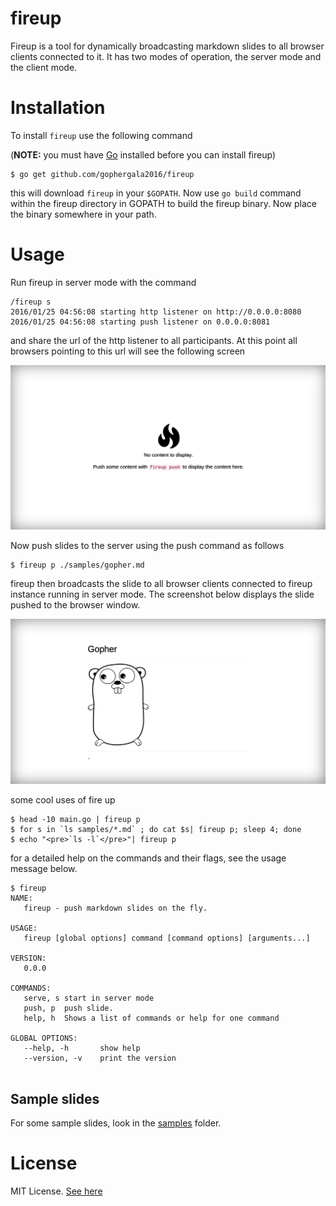 # fireup

Fireup is a tool for dynamically broadcasting markdown slides to all browser clients connected to it. It has two modes of operation, the 
server mode and the client mode. 


# Installation
To install `fireup` use the following command

(**NOTE:** you must have [Go](http://golang.org) installed before you can install fireup)

```
$ go get github.com/gophergala2016/fireup
```

this will download `fireup` in your `$GOPATH`. Now use `go build`
command within the fireup directory in GOPATH to build the fireup binary. Now place the binary somewhere in your path.

# Usage

Run fireup in server mode with the command 

```
/fireup s
2016/01/25 04:56:08 starting http listener on http://0.0.0.0:8080
2016/01/25 04:56:08 starting push listener on 0.0.0.0:8081

```

and share the url of the http listener to all participants. At this point all browsers pointing to
this url will see the following screen

![](https://raw.githubusercontent.com/gophergala2016/fireup/master/screenshots/empty.png)


Now push slides to the server using the push command as follows

```
$ fireup p ./samples/gopher.md
```
fireup then broadcasts the slide to all browser clients connected to fireup instance running in server mode.
The screenshot below displays the slide pushed to the browser window.

![](https://raw.githubusercontent.com/gophergala2016/fireup/master/screenshots/gopher.png)

some cool uses of fire up

```
$ head -10 main.go | fireup p
$ for s in `ls samples/*.md` ; do cat $s| fireup p; sleep 4; done
$ echo "<pre>`ls -l`</pre>"| fireup p

```
for a detailed help on the commands and their flags, see the 
usage message below.

```
$ fireup 
NAME:
   fireup - push markdown slides on the fly.

USAGE:
   fireup [global options] command [command options] [arguments...]
   
VERSION:
   0.0.0
   
COMMANDS:
   serve, s	start in server mode
   push, p	push slide.
   help, h	Shows a list of commands or help for one command
   
GLOBAL OPTIONS:
   --help, -h		show help
   --version, -v	print the version


```

## Sample slides

For some sample slides, look in the [samples](https://github.com/gophergala2016/fireup/tree/master/samples) folder.



# License

MIT License. [See here](https://github.com/gophergala2016/fireup/blob/master/LICENSE)


